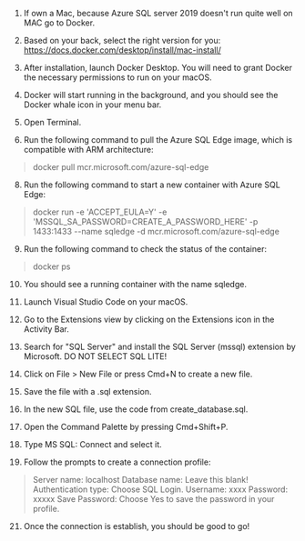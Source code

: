 1. If own a Mac, because Azure SQL server 2019 doesn't run quite well on MAC go to Docker.
2. Based on your back, select the right version for you: https://docs.docker.com/desktop/install/mac-install/
3. After installation, launch Docker Desktop. You will need to grant Docker the necessary permissions to run on your macOS.
5. Docker will start running in the background, and you should see the Docker whale icon in your menu bar.

6. Open Terminal.
7. Run the following command to pull the Azure SQL Edge image, which is compatible with ARM architecture:
> docker pull mcr.microsoft.com/azure-sql-edge
8. Run the following command to start a new container with Azure SQL Edge:
> docker run -e 'ACCEPT_EULA=Y' -e 'MSSQL_SA_PASSWORD=CREATE_A_PASSWORD_HERE' -p 1433:1433 --name sqledge -d mcr.microsoft.com/azure-sql-edge
9. Run the following command to check the status of the container:
> docker ps
10. You should see a running container with the name sqledge.

11. Launch Visual Studio Code on your macOS.
12. Go to the Extensions view by clicking on the Extensions icon in the Activity Bar.
13. Search for "SQL Server" and install the SQL Server (mssql) extension by Microsoft. DO NOT SELECT SQL LITE! 
15. Click on File > New File or press Cmd+N to create a new file.
16. Save the file with a .sql extension.

17. In the new SQL file, use the code from create_database.sql. 
18. Open the Command Palette by pressing Cmd+Shift+P.
19. Type MS SQL: Connect and select it.
20. Follow the prompts to create a connection profile:
>Server name: localhost
> Database name: Leave this blank! 
> Authentication type: Choose SQL Login.
> Username: xxxx
> Password: xxxxx
> Save Password: Choose Yes to save the password in your profile.

21. Once the connection is establish, you should be good to go! 

